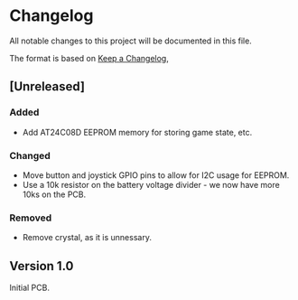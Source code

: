 # Changelog
All notable changes to this project will be documented in this file.

The format is based on [Keep a Changelog](https://keepachangelog.com/en/1.0.0/),

## [Unreleased]

### Added

- Add AT24C08D EEPROM memory for storing game state, etc.

### Changed

- Move button and joystick GPIO pins to allow for I2C usage for EEPROM.
- Use a 10k resistor on the battery voltage divider - we now have more 10ks on the PCB.

### Removed

- Remove crystal, as it is unnessary.

## Version 1.0

Initial PCB.
